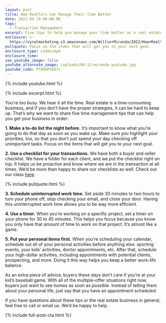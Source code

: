 ```yaml
---
layout: post
title: How Realtors Can Manage Their Time Better
date: 2022-04-19 00:00:00
tags:
  - Transaction Management
excerpt: Five tips to help you manage your time better as a real estate agent.
enclosure: >-
  https://vyralmarketing.s3.amazonaws.com/Willie+Miranda/2022/How+Realtors+Can+Manage+Their+Time+Better.mp4
pullquote: Focus on the items that will get you to your next goal.
enclosure_type: video/mp4
enclosure_time:
use_youtube_image: false
youtube_alternate_image: /uploads/04-13-miranda-youtube.jpg
youtube_code: Pf8hRPt697c
---
```

{% include youtube.html %}

{% include excerpt.html %}

You’re too busy. We hear it all the time. Real estate is a time-consuming business, and if you don’t have the proper strategies, it can be hard to keep up. That’s why we want to share five time management tips that can help you get your business in order:

**1\. Make a to-do list the night before.** It’s important to know what you’re going to do that day as soon as you wake up. Make sure you highlight your priorities, too, so that you don’t just spend your day checking off unimportant tasks. Focus on the items that will get you to your next goal.

**2\. Use a checklist for your transactions.** We have both a buyer and seller checklist. We have a folder for each client, and we put the checklist right on top. It helps us be proactive and know where we are in the transaction at all times. We’d be more than happy to share our checklists as well. Check out our class [here](https://register.gotowebinar.com/register/3976685488107635984).

{% include pullquote.html %}

**3\. Schedule uninterrupted work time.** Set aside 30 minutes to two hours to turn your phone off, stop checking your email, and close your door. Having this uninterrupted work time allows you to be way more efficient.

**4\. Use a timer.** When you’re working on a specific project, set a timer on your phone for 30 to 45 minutes. This helps you focus because you know you only have that amount of time to work on that project. It’s almost like a game.

**5\. Put your personal items first.** When you’re scheduling your calendar, schedule out all of your personal activities before anything else: sporting events, your kids’ activities, doctor appointments, etc. After that, schedule your high-dollar activities, including appointments with potential clients, prospecting, and more. Doing it this way helps you keep a better work-life balance.

As an extra piece of advice, buyers these days don’t care if you’re at your kid’s baseball game. With all of the multiple-offer situations right now, buyers just want to see homes as soon as possible. Instead of telling them about your personal life, just say that you have an appointment scheduled.

If you have questions about these tips or the real estate business in general, feel free to call or email us. We’d be happy to help.

{% include full-post-cta.html %}
